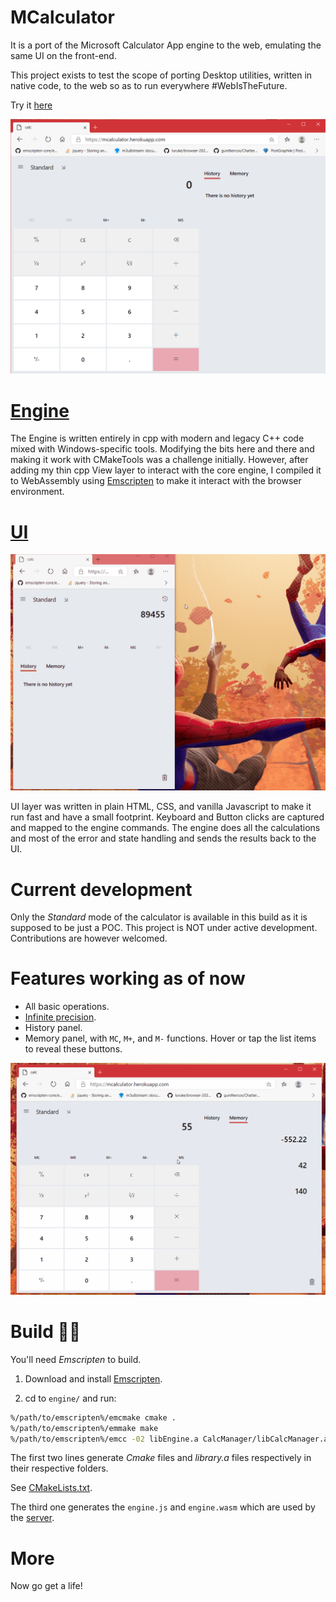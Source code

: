 # MCalculator

It is a port of the Microsoft Calculator App engine to the web, emulating the same UI on the front-end. 

This project exists to test the scope of porting Desktop utilities, written in native code, to the web so as to run everywhere #WebIsTheFuture.

Try it [here](https://muzam1l.github.io/mcalculator)

<img alt="demo" src="./engine/docs/Images/calc-screenshot.png" />

# [Engine](./engine)

The Engine is written entirely in cpp with modern and legacy C++ code mixed with Windows-specific tools. Modifying the bits here and there and making it work with CMakeTools was a challenge initially. However, after adding my thin cpp View layer to interact with the core engine, I compiled it to WebAssembly using [Emscripten](https://emscripten.org/) to make it interact with the browser environment.

# [UI](./server)

![responsive example](./engine/docs/Images/calc-resposive.gif)

UI layer was written in plain HTML, CSS, and vanilla Javascript to make it run fast and have a small footprint. Keyboard and Button clicks are captured and mapped to the engine commands. The engine does all the calculations and most of the error and state handling and sends the results back to the UI.

# Current development

Only the _Standard_ mode of the calculator is available in this build as it is supposed to be just a POC. This project is NOT under active development. Contributions are however welcomed.

# Features working as of now
* All basic operations.
* [Infinite precision](https://en.wikipedia.org/wiki/Arbitrary-precision_arithmetic).
* History panel.
* Memory panel, with `MC`, `M+`, and `M-` functions. Hover or tap the list items to reveal these buttons.

![memory-screenshot](./engine/docs/Images/calc-memory.gif)

# Build 🤷‍♂️

You'll need _Emscripten_ to build. 

1. Download and install [Emscripten](https://emscripten.org/docs/getting_started/downloads.html#sdk-download-and-install).

2. cd to `engine/` and run:

```bash
%/path/to/emscripten%/emcmake cmake .
%/path/to/emscripten%/emmake make
%/path/to/emscripten%/emcc -02 libEngine.a CalcManager/libCalcManager.a CalcModel/libCalcModel.a  -o engine.js
```

The first two lines generate _Cmake_ files and _library.a_ files respectively in their respective folders.

See [CMakeLists.txt](./engine/CMakeLists.txt).

The third one generates the `engine.js` and `engine.wasm` which are used by the [server](./server).

# More

Now go get a life!
